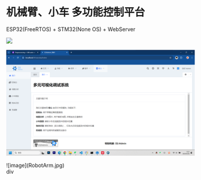 # 机械臂、小车 多功能控制平台
ESP32(FreeRTOS) + STM32(None OS) + WebServer

<a href="https://github.com/d2-projects/d2-admin" target="_blank"><img src="https://raw.githubusercontent.com/d2-projects/d2-admin/master/docs/image/d2-admin@2x.png" width="200"></a>


![image](index.png)

<div style="width:50%;">
  ![image](RobotArm.jpg)
</div>div
